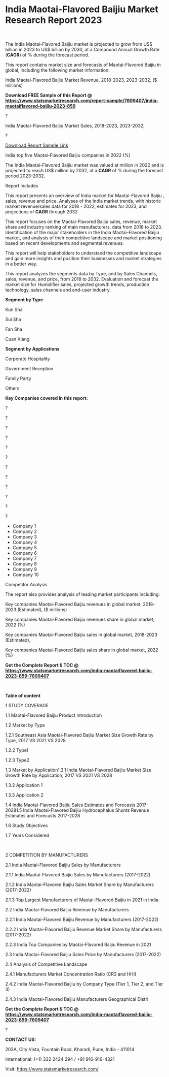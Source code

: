 <h1>India Maotai-Flavored Baijiu Market Research Report 2023</h1><br/><p>The India Maotai-Flavored Baijiu market is projected to grow from US$ billion in 2023 to US$ billion by 2030, at a Compound Annual Growth Rate (<strong>CAGR</strong>) of % during the forecast period.</p>
 
 
 
 <p>This report contains market size and forecasts of Maotai-Flavored Baijiu in global, including the following market information:</p>
 
 
 
 <p>India Maotai-Flavored Baijiu Market Revenue, 2018-2023, 2023-2032, ($ millions)</p>
 
 
 
 <div><b>Download FREE Sample of this Report @ <a href="https://www.statsmarketresearch.com/download-free-sample/7609407/india-maotaiflavored-baijiu-2023-859">https://www.statsmarketresearch.com/report-sample/7609407/india-maotaiflavored-baijiu-2023-859</a></b></div>
 
 
 
 <p>? </p>
 
 
 
 <p>India Maotai-Flavored Baijiu Market Sales, 2018-2023, 2023-2032,</p>
 
 
 
 <p>? </p>
 
 
 
 <p><a href="https://www.statsmarketresearch.com/download-free-sample/7609407/india-maotaiflavored-baijiu-2023-859">Download Report Sample Link</a></p>
 
 
 
 <p>India top five Maotai-Flavored Baijiu companies in 2022 (%)</p>
 
 
 
 <p>The India Maotai-Flavored Baijiu market was valued at million in 2022 and is projected to reach US$ million by 2032, at a <strong>CAGR</strong> of % during the forecast period 2023-2032.</p>
 
 
 
 <p>Report Includes</p>
 
 
 
 <p>This report presents an overview of India market for Maotai-Flavored Baijiu , sales, revenue and price. Analyses of the India market trends, with historic market revenue/sales data for 2018 - 2022, estimates for 2023, and projections of <strong>CAGR</strong> through 2032.</p>
 
 
 
 <p>This report focuses on the Maotai-Flavored Baijiu sales, revenue, market share and industry ranking of main manufacturers, data from 2018 to 2023. Identification of the major stakeholders in the India Maotai-Flavored Baijiu market, and analysis of their competitive landscape and market positioning based on recent developments and segmental revenues.</p>
 
 
 
 <p>This report will help stakeholders to understand the competitive landscape and gain more insights and position their businesses and market strategies in a better way.</p>
 
 
 
 <p>This report analyzes the segments data by Type, and by Sales Channels, sales, revenue, and price, from 2018 to 2032. Evaluation and forecast the market size for Humidifier sales, projected growth trends, production technology, sales channels and end-user industry.</p>
 
 
 
 <p><strong>Segment by Type</strong></p>
 
 
 
 <p>Kun Sha</p>
 
 
 
 <p>Sui Sha</p>
 
 
 
 <p>Fan Sha</p>
 
 
 
 <p>Cuan Xiang</p>
 
 
 
 <p><strong>Segment <strong><strong>by Applications</strong></strong></strong></p>
 
 
 
 <p>Corporate Hospitality</p>
 
 
 
 <p>Government Reception</p>
 
 
 
 <p>Family Party</p>
 
 
 
 <p>Others</p>
 
 
 
 <p><strong>Key Companies covered in this report:</strong></p>
 
 
 
 <p>? </p>
 
 
 
 <p>? </p>
 
 
 
 <p>? </p>
 
 
 
 <p>? </p>
 
 
 
 <p>? </p>
 
 
 
 <p>? </p>
 
 
 
 <p>? </p>
 
 
 
 <p>? </p>
 
 
 
 <p>? </p>
 
 
 
 <p>? </p>
 
 
 
 <p>? </p>
 
 
 
 <p>? </p>
 
 
 
 <ul>
 
 <li>Company 1</li>
 
 <li>Company 2</li>
 
 <li>Company 3</li>
 
 <li>Company 4</li>
 
 <li>Company 5</li>
 
 <li>Company 6</li>
 
 <li>Company 7</li>
 
 <li>Company 8</li>
 
 <li>Company 9</li>
 
 <li>Company 10</li>
 
 </ul>
 
 
 
 <p>Competitor Analysis</p>
 
 
 
 <p>The report also provides analysis of leading market participants including:</p>
 
 
 
 <p>Key companies Maotai-Flavored Baijiu revenues in global market, 2018-2023 (Estimated), ($ millions)</p>
 
 
 
 <p>Key companies Maotai-Flavored Baijiu revenues share in global market, 2022 (%)</p>
 
 
 
 <p>Key companies Maotai-Flavored Baijiu sales in global market, 2018-2023 (Estimated),</p>
 
 
 
 <p>Key companies Maotai-Flavored Baijiu sales share in global market, 2022 (%)</p>
 
 
 
 <div><b>Get the Complete Report & TOC @ <a href="https://www.statsmarketresearch.com/india-maotaiflavored-baijiu-2023-859-7609407">https://www.statsmarketresearch.com/india-maotaiflavored-baijiu-2023-859-7609407</a></b></div>
 
 
 
 <p><br />
 
 <b>Table of content</b></p>
 
 
 
 <p>1 STUDY COVERAGE<br />
 
 1.1 Maotai-Flavored Baijiu Product Introduction<br />
 
 1.2 Market by Type<br />
 
 1.2.1 Southeast Asia Maotai-Flavored Baijiu Market Size Growth Rate by Type, 2017 VS 2021 VS 2028<br />
 
 1.2.2 Type1<br />
 
 1.2.3 Type2<br />
 
 1.3 Market by Application1.3.1 India Maotai-Flavored Baijiu Market Size Growth Rate by Application, 2017 VS 2021 VS 2028<br />
 
 1.3.2 Application 1<br />
 
 1.3.3 Application 2<br />
 
 1.4 India Maotai-Flavored Baijiu Sales Estimates and Forecasts 2017-20281.5 India Maotai-Flavored Baijiu Hydrocephalus Shunts Revenue Estimates and Forecasts 2017-2028<br />
 
 1.6 Study Objectives<br />
 
 1.7 Years Considered<br />
 
 <br />
 
 2 COMPETITION BY MANUFACTURERS<br />
 
 2.1 India Maotai-Flavored Baijiu Sales by Manufacturers<br />
 
 2.1.1 India Maotai-Flavored Baijiu Sales by Manufacturers (2017-2022)<br />
 
 2.1.2 India Maotai-Flavored Baijiu Sales Market Share by Manufacturers (2017-2022)<br />
 
 2.1.3 Top Largest Manufacturers of Maotai-Flavored Baijiu in 2021 in India<br />
 
 2.2 India Maotai-Flavored Baijiu Revenue by Manufacturers<br />
 
 2.2.1 India Maotai-Flavored Baijiu Revenue by Manufacturers (2017-2022)<br />
 
 2.2.2 India Maotai-Flavored Baijiu Revenue Market Share by Manufacturers (2017-2022)<br />
 
 2.2.3 India Top Companies by Maotai-Flavored Baijiu Revenue in 2021<br />
 
 2.3 India Maotai-Flavored Baijiu Sales Price by Manufacturers (2017-2022)<br />
 
 2.4 Analysis of Competitive Landscape<br />
 
 2.4.1 Manufacturers Market Concentration Ratio (CR3 and HHI)<br />
 
 2.4.2 India Maotai-Flavored Baijiu by Company Type (Tier 1, Tier 2, and Tier 3)<br />
 
 2.4.3 India Maotai-Flavored Baijiu Manufacturers Geographical Distri</p>
 
 
 
 <div><b>Get the Complete Report & TOC @ <a href="https://www.statsmarketresearch.com/india-maotaiflavored-baijiu-2023-859-7609407">https://www.statsmarketresearch.com/india-maotaiflavored-baijiu-2023-859-7609407</a></b></div>
 
 
 
 <p>? </p>
 
 
 
 <p><b>CONTACT US:</b><br />
 
 203A, City Vista, Fountain Road, Kharadi, Pune, India - 411014<br />
 
 International: (+1) 332 2424 294 / +91 916-916-4321<br />
 
 Visit: <a href="https://www.statsmarketresearch.com/">https://www.statsmarketresearch.com/</a></p>